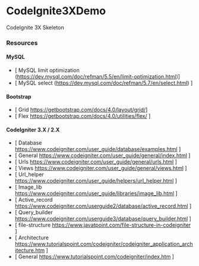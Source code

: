 # CodeIgnite3XDemo
CodeIgnite 3X Skeleton

### Resources

#### MySQL

* [ MySQL limit optimization (https://dev.mysql.com/doc/refman/5.5/en/limit-optimization.html)]
* [ MySQL select (https://dev.mysql.com/doc/refman/5.7/en/select.html) ]

#### Bootstrap

* [ Grid https://getbootstrap.com/docs/4.0/layout/grid/]
* [ Flex https://getbootstrap.com/docs/4.0/utilities/flex/ ]

#### CodeIgniter 3.X / 2.X

* [ Database https://www.codeigniter.com/user_guide/database/examples.html  ]
* [ General https://www.codeigniter.com/user_guide/general/index.html  ]
* [ Urls https://www.codeigniter.com/user_guide/general/urls.html  ]
* [ Views https://www.codeigniter.com/user_guide/general/views.html  ]
* [ Url_helper https://www.codeigniter.com/user_guide/helpers/url_helper.html  ]
* [ Image_lib https://www.codeigniter.com/user_guide/libraries/image_lib.html  ]
* [ Active_record https://www.codeigniter.com/userguide2/database/active_record.html  ]
* [ Query_builder https://www.codeigniter.com/userguide3/database/query_builder.html  ]
* [ file-structure https://www.javatpoint.com/file-structure-in-codeigniter  ]
* [ Architecture https://www.tutorialspoint.com/codeigniter/codeigniter_application_architecture.htm  ]
* [ General https://www.tutorialspoint.com/codeigniter/index.htm  ]
